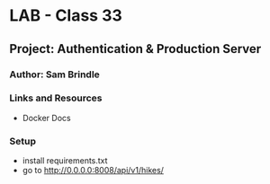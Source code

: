 # LAB - Class 33
## Project: Authentication & Production Server
### Author: Sam Brindle
### Links and Resources
* Docker Docs

### Setup
* install requirements.txt
* go to http://0.0.0.0:8008/api/v1/hikes/